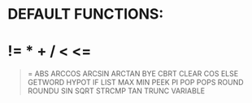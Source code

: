 # DEFAULT FUNCTIONS:
!=
*
+
/
<
<=
==
>
>=
ABS
ARCCOS
ARCSIN
ARCTAN
BYE
CBRT
CLEAR
COS
ELSE
GETWORD
HYPOT
IF
LIST
MAX
MIN
PEEK
PI
POP
POPS
ROUND
ROUNDU
SIN
SQRT
STRCMP
TAN
TRUNC
VARIABLE


